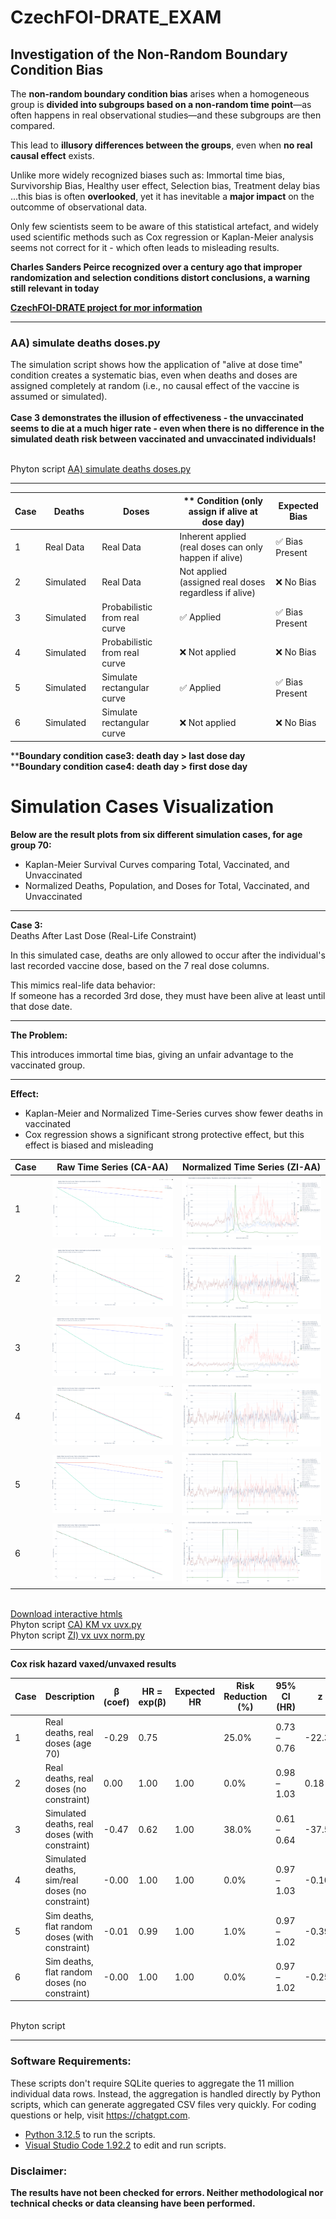 # CzechFOI-DRATE_EXAM

## Investigation of the Non-Random Boundary Condition Bias

The **non-random boundary condition bias** arises when a homogeneous group is **divided into subgroups based on a non-random time point**—as often happens in real observational studies—and these subgroups are then compared.

This lead to **illusory differences between the groups**, even when **no real causal effect** exists.

Unlike more widely recognized biases such as: Immortal time bias, Survivorship Bias, Healthy user effect, Selection bias, Treatment delay bias  
...this bias is often **overlooked**, yet it has inevitable a **major impact** on the outcomme of observational data.

Only few scientists seem to be aware of this statistical artefact,
and widely used scientific methods such as Cox regression or Kaplan-Meier analysis seems not correct for it - which often leads to misleading results.

**Charles Sanders Peirce recognized over a century ago that improper randomization and selection conditions distort conclusions,
a warning still relevant in today**

[**CzechFOI-DRATE project for mor information**](https://github.com/gitfrid/CzechFOI-DRATE)
_________________________________________

### AA) simulate deaths doses.py

The simulation script shows how the application of "alive at dose time" condition creates a systematic bias, even when deaths and doses are assigned completely at random (i.e., no causal effect of the vaccine is assumed or simulated).
<br><br>**Case 3 demonstrates the illusion of effectiveness - the unvaccinated seems to die at a much higer rate - even when there is no difference in the simulated death risk between vaccinated and unvaccinated individuals!**

<br>Phyton script [AA) simulate deaths doses.py](https://github.com/gitfrid/CzechFOI-DRATE_EXAM/blob/main/Py%20Scripts/AA%29%20simulate%20deaths%20doses.py) 

_________________________________________

| Case | Deaths       | Doses        | ** Condition (only assign if alive at dose day)   | Expected Bias   |
|-------|--------------|--------------|------------------------------------------------|-----------------|
| 1     | Real Data&nbsp;&nbsp;&nbsp;   | Real Data&nbsp;&nbsp;&nbsp;   | Inherent applied (real doses can only happen if alive)   | ✅ Bias Present  |
| 2     | Simulated&nbsp;&nbsp;&nbsp;   | Real Data&nbsp;&nbsp;&nbsp;   | Not applied (assigned real doses regardless if alive)           | ❌ No Bias      |
| 3     | Simulated&nbsp;&nbsp; | Probabilistic from real curve&nbsp;&nbsp;&nbsp;   | ✅ Applied                                       | ✅ Bias Present  |
| 4     | Simulated&nbsp;&nbsp; | Probabilistic from real curve&nbsp;&nbsp;&nbsp;   | ❌ Not applied                                   | ❌ No Bias      |
| 5     | Simulated&nbsp;&nbsp;&nbsp;   | Simulate rectangular curve&nbsp;&nbsp; | ✅ Applied                                       | ✅ Bias Present  |
| 6     | Simulated&nbsp;&nbsp;&nbsp;   | Simulate rectangular curve&nbsp;&nbsp; | ❌ Not applied                                   | ❌ No Bias      |

****Boundary condition case3: death day > last dose day**
<br>****Boundary condition case4: death day > first  dose day**


# Simulation Cases Visualization

**Below are the result plots from six different simulation cases, for age group 70:**

- Kaplan-Meier Survival Curves comparing Total, Vaccinated, and Unvaccinated  
- Normalized Deaths, Population, and Doses for Total, Vaccinated, and Unvaccinated

---

**Case 3:**  
Deaths After Last Dose (Real-Life Constraint)

In this simulated case, deaths are only allowed to occur after the individual's last recorded vaccine dose, based on the 7 real dose columns.

This mimics real-life data behavior:  
If someone has a recorded 3rd dose, they must have been alive at least until that dose date.

---

**The Problem:**

This introduces immortal time bias, giving an unfair advantage to the vaccinated group.

---

**Effect:**

- Kaplan-Meier and Normalized Time-Series curves show fewer deaths in vaccinated  
- Cox regression shows a significant strong protective effect, but this effect is biased and misleading



| Case&nbsp;&nbsp;&nbsp; | Raw Time Series (CA-AA) | Normalized Time Series (ZI-AA) |
|-------|-------------------------|-------------------------------|
| 1&nbsp;&nbsp;&nbsp; | ![Case 1 Raw](https://github.com/gitfrid/CzechFOI-DRATE_EXAM/blob/main/Plot%20Results/CA%29%20KM%20vx%20uvx/CA-AA%29%20case1_real_deaths_real_doses.png) | ![Case 1 Normalized](https://github.com/gitfrid/CzechFOI-DRATE_EXAM/blob/main/Plot%20Results/ZI%29%20vx%20uvx%20norm/ZI-AA%29%20case1_real_deaths_real_doses.png) |
| 2&nbsp;&nbsp;&nbsp; | ![Case 2 Raw](https://github.com/gitfrid/CzechFOI-DRATE_EXAM/blob/main/Plot%20Results/CA%29%20KM%20vx%20uvx/CA-AA%29%20case2_sim_deaths_real_doses_no_constraint.png) | ![Case 2 Normalized](https://github.com/gitfrid/CzechFOI-DRATE_EXAM/blob/main/Plot%20Results/ZI%29%20vx%20uvx%20norm/ZI-AA%29%20case2_sim_deaths_real_doses_no_constraint.png) |
| 3&nbsp;&nbsp;&nbsp; | ![Case 3 Raw](https://github.com/gitfrid/CzechFOI-DRATE_EXAM/blob/main/Plot%20Results/CA%29%20KM%20vx%20uvx/CA-AA%29%20case3_sim_deaths_sim_real_doses_with_constraint.png) | ![Case 3 Normalized](https://github.com/gitfrid/CzechFOI-DRATE_EXAM/blob/main/Plot%20Results/ZI%29%20vx%20uvx%20norm/ZI-AA%29%20case3_sim_deaths_sim_real_doses_with_constraint.png) |
| 4&nbsp;&nbsp;&nbsp; | ![Case 4 Raw](https://github.com/gitfrid/CzechFOI-DRATE_EXAM/blob/main/Plot%20Results/CA%29%20KM%20vx%20uvx/CA-AA%29%20case4_sim_deaths_sim_real_doses_no_constraint.png) | ![Case 4 Normalized](https://github.com/gitfrid/CzechFOI-DRATE_EXAM/blob/main/Plot%20Results/ZI%29%20vx%20uvx%20norm/ZI-AA%29%20case4_sim_deaths_sim_real_doses_no_constraint.png) |
| 5&nbsp;&nbsp;&nbsp; | ![Case 5 Raw](https://github.com/gitfrid/CzechFOI-DRATE_EXAM/blob/main/Plot%20Results/CA%29%20KM%20vx%20uvx/CA-AA%29%20case5_sim_deaths_sim_flat_random_doses_with_constraint.png) | ![Case 5 Normalized](https://github.com/gitfrid/CzechFOI-DRATE_EXAM/blob/main/Plot%20Results/ZI%29%20vx%20uvx%20norm/ZI-AA%29%20case5_sim_deaths_sim_flat_random_doses_with_constraint.png) |
| 6&nbsp;&nbsp;&nbsp; | ![Case 6 Raw](https://github.com/gitfrid/CzechFOI-DRATE_EXAM/blob/main/Plot%20Results/CA%29%20KM%20vx%20uvx/CA-AA%29%20case6_sim_deaths_sim_flat_random_doses_no_constraint.png) | ![Case 6 Normalized](https://github.com/gitfrid/CzechFOI-DRATE_EXAM/blob/main/Plot%20Results/ZI%29%20vx%20uvx%20norm/ZI-AA%29%20case6_sim_deaths_sim_flat_random_doses_no_constraint.png) |


<br>[Download interactive htmls](https://github.com/gitfrid/CzechFOI-DRATE_EXAM/tree/main/Plot%20Results)
<br>Phyton script [CA) KM vx uvx.py](https://github.com/gitfrid/CzechFOI-DRATE_EXAM/blob/main/Py%20Scripts/CA%29%20KM%20vx%20uvx.py) 
<br>Phyton script [ZI) vx uvx norm.py](https://github.com/gitfrid/CzechFOI-DRATE_EXAM/edit/main/Py%20Scripts/ZI%29%20vx%20uvx%20norm.py) 

_________________________________________

**Cox risk hazard vaxed/unvaxed results**

| Case | Description                                      | β (coef) | HR = exp(β) | Expected HR | Risk Reduction (%) | 95% CI (HR) | z      | p-value | −log₂(p) |
| ---- | ------------------------------------------------ | -------- | ----------- | ----------- | ------------------ | ----------- | ------ | ------- | -------- |
| 1    | Real deaths, real doses (age 70)                 | -0.29    | 0.75        |             | 25.0%              | 0.73 – 0.76 | -22.30 | <0.005  | 363.62   |
| 2    | Real deaths, real doses (no constraint)          | 0.00     | 1.00        | 1.00        | 0.0%               | 0.98 – 1.03 | 0.18   | 0.86    | 0.22     |
| 3    | Simulated deaths, real doses (with constraint)   | -0.47    | 0.62        | 1.00        | 38.0%              | 0.61 – 0.64 | -37.53 | <0.005  | 1021.66  |
| 4    | Simulated deaths, sim/real doses (no constraint) | -0.00    | 1.00        | 1.00        | 0.0%               | 0.97 – 1.03 | -0.10  | 0.92    | 0.12     |
| 5    | Sim deaths, flat random doses (with constraint)  | -0.01    | 0.99        | 1.00        | 1.0%               | 0.97 – 1.02 | -0.39  | 0.70    | 0.52     |
| 6    | Sim deaths, flat random doses (no constraint)    | -0.00    | 1.00        | 1.00        | 0.0%               | 0.97 – 1.02 | -0.25  | 0.80    | 0.32     |


<br>Phyton script []() 
_________________________________________

### Software Requirements:

These scripts don't require SQLite queries to aggregate the 11 million individual data rows.
Instead, the aggregation is handled directly by Python scripts, which can generate aggregated CSV files very quickly.
For coding questions or help, visit https://chatgpt.com.

- [Python 3.12.5](https://www.python.org/downloads/) to run the scripts.
- [Visual Studio Code 1.92.2](https://code.visualstudio.com/download) to edit and run scripts.


### Disclaimer:
**The results have not been checked for errors. Neither methodological nor technical checks or data cleansing have been performed.**
